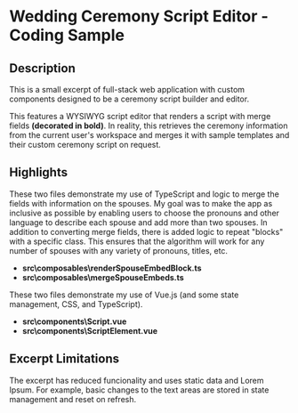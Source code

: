 # Wedding Ceremony Script Editor - Coding Sample

## Description
This is a small excerpt of full-stack web application with custom components designed to be a ceremony script builder and editor.

This features a WYSIWYG script editor that renders a script with merge fields **(decorated in bold)**. In reality, this retrieves the ceremony information from the current user's workspace and merges it with sample templates and their custom ceremony script on request.

## Highlights
These two files demonstrate my use of TypeScript and logic to merge the fields with information on the spouses. My goal was to make the app as inclusive as possible by enabling users to choose the pronouns and other language to describe each spouse and add more than two spouses. In addition to converting merge fields, there is added logic to repeat "blocks" with a specific class. This ensures that the algorithm will work for any number of spouses with any variety of pronouns, titles, etc.
- **src\composables\renderSpouseEmbedBlock.ts**
- **src\composables\mergeSpouseEmbeds.ts**

These two files demonstrate my use of Vue.js (and some state management, CSS, and TypeScript).
- **src\components\Script.vue**
- **src\components\ScriptElement.vue**

## Excerpt Limitations
The excerpt has reduced funcionality and uses static data and Lorem Ipsum. For example, basic changes to the text areas are stored in state management and reset on refresh.
